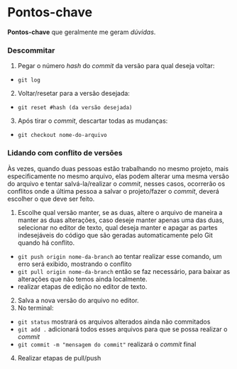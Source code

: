 # Pontos-chave
**Pontos-chave** que geralmente me geram _dúvidas_.

### Descommitar
 1. Pegar o número _hash_ do _commit_ da versão para qual deseja voltar:
  - `git log`
 2. Voltar/resetar para a versão desejada:
  - `git reset #hash (da versão desejada)`
 3. Após tirar o _commit_, descartar todas as mudanças:
  - `git checkout nome-do-arquivo`

### Lidando com conflito de versões
Às vezes, quando duas pessoas estão trabalhando no mesmo projeto, mais especificamente no mesmo arquivo, elas podem alterar uma mesma versão do arquivo e tentar salvá-la/realizar o _commit_, nesses casos, ocorrerão os conflitos onde a última pessoa a salvar o projeto/fazer o _commit_, deverá escolher o que deve ser feito.

 1. Escolhe qual versão manter, se as duas, altere o arquivo de maneira a manter as duas alterações, caso deseje manter apenas uma das duas, selecionar no editor de texto, qual deseja manter e apagar as partes indesejáveis do código que são geradas automaticamente pelo Git quando há conflito.
  - `git push origin nome-da-branch` ao tentar realizar esse comando, um erro será exibido, mostrando o conflito
  - `git pull origin nome-da-branch` então se faz necessário, para baixar as alterações que não temos ainda localmente.
  - realizar etapas de edição no editor de texto.
 2. Salva a nova versão do arquivo no editor.
 3. No terminal:
  - `git status` mostrará os arquivos alterados ainda não commitados
  - `git add .` adicionará todos esses arquivos para que se possa realizar o _commit_
  - `git commit -m "mensagem do commit"` realizará o _commit_ final
 4. Realizar etapas de pull/push
